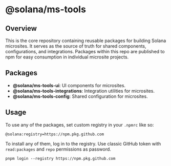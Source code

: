 # @solana/ms-tools

## Overview

This is the core repository containing reusable packages for building Solana microsites. It serves as the source of truth for shared components, configurations, and integrations. Packages within this repo are published to npm for easy consumption in individual microsite projects.

## Packages

- **@solana/ms-tools-ui**: UI components for microsites.
- **@solana/ms-tools-integrations**: Integration utilities for microsites.
- **@solana/ms-tools-config**: Shared configuration for microsites.

## Usage

To use any of the packages, set custom registry in your `.npmrc` like so:

```.npmrc
@solana:registry=https://npm.pkg.github.com
```

To install any of them, log in to the registry. Use classic GitHub token with `read:packages` and `repo` permissions as password.

```
pnpm login --registry https://npm.pkg.github.com
```

